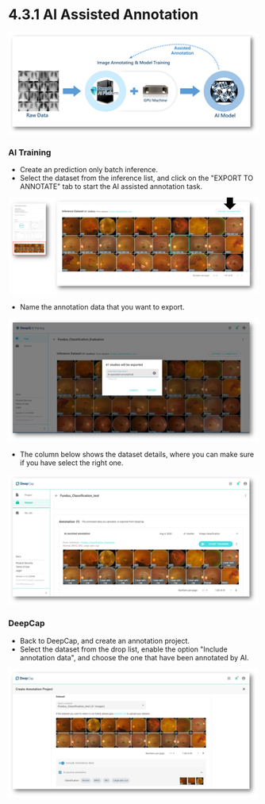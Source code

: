 # 4.3.1 AI Assisted Annotation

![](../../.gitbook/assets/image%20%28126%29%20%281%29.png)

### AI Training 

* Create an prediction only batch inference. 
* Select the dataset from the inference list, and click on the "EXPORT TO ANNOTATE" tab to start the AI assisted annotation task.

![](../../.gitbook/assets/image%20%28131%29.png)

* Name the annotation data that you want to export. 

![](../../.gitbook/assets/image%20%28114%29%20%281%29.png)

* The column below shows the dataset details, where you can make sure if you have select the right one.

![](../../.gitbook/assets/image%20%28136%29.png)

### DeepCap

* Back to DeepCap, and create an annotation project. 
* Select the dataset from the drop list, enable the option "Include annotation data", and choose the one that have been annotated by AI.

![](../../.gitbook/assets/image%20%28133%29.png)

